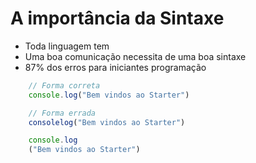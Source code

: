 # A importância da Sintaxe

* Toda linguagem tem
* Uma boa comunicação necessita de uma boa sintaxe
* 87% dos erros para iniciantes programação

```js
    // Forma correta
    console.log("Bem vindos ao Starter")

    // Forma errada
    consolelog("Bem vindos ao Starter")

    console.log
    ("Bem vindos ao Starter")
```